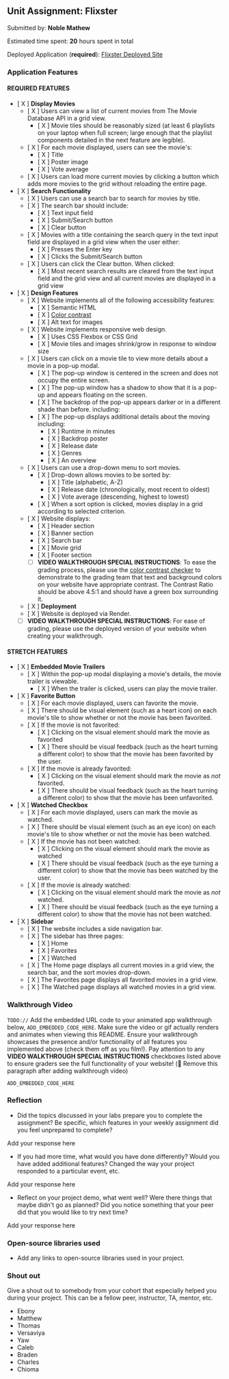 ## Unit Assignment: Flixster

Submitted by: **Noble Mathew**

Estimated time spent: **20** hours spent in total

Deployed Application (**required**): [Flixster Deployed Site](https://flixster-starter-9bvy.onrender.com/)

### Application Features

#### REQUIRED FEATURES

- [ X ] **Display Movies**
  - [ X ] Users can view a list of current movies from The Movie Database API in a grid view.
    - [ X ] Movie tiles should be reasonably sized (at least 6 playlists on your laptop when full screen; large enough that the playlist components detailed in the next feature are legible).
  - [ X ] For each movie displayed, users can see the movie's:
    - [ X ] Title
    - [ X ] Poster image
    - [ X ] Vote average
  - [ X ] Users can load more current movies by clicking a button which adds more movies to the grid without reloading the entire page. 
- [ X ] **Search Functionality**
  - [ X ] Users can use a search bar to search for movies by title.
  - [ X ] The search bar should include:
    - [ X ] Text input field
    - [ X ] Submit/Search button
    - [ X ] Clear button
  - [ X ] Movies with a title containing the search query in the text input field are displayed in a grid view when the user either:
    - [ X ] Presses the Enter key
    - [ X ] Clicks the Submit/Search button
  - [ X ] Users can click the Clear button. When clicked:
    - [ X ] Most recent search results are cleared from the text input field and the grid view and all current movies are displayed in a grid view
- [ X ] **Design Features**
  - [ X ] Website implements all of the following accessibility features:
    - [ X ] Semantic HTML
    - [ X ] [Color contrast](https://webaim.org/resources/contrastchecker/)
    - [ X ] Alt text for images 
  - [ X ] Website implements responsive web design.
    - [ X ] Uses CSS Flexbox or CSS Grid
    - [ X ] Movie tiles and images shrink/grow in response to window size
  - [ X ] Users can click on a movie tile to view more details about a movie in a pop-up modal.
    - [ X ] The pop-up window is centered in the screen and does not occupy the entire screen.
    - [ X ] The pop-up window has a shadow to show that it is a pop-up and appears floating on the screen.
    - [ X ] The backdrop of the pop-up appears darker or in a different shade than before. including:
    - [ X ] The pop-up displays additional details about the moving including:
      - [ X ] Runtime in minutes
      - [ X ] Backdrop poster
      - [ X ] Release date
      - [ X ] Genres
      - [ X ] An overview
  - [ X ] Users can use a drop-down menu to sort movies.
    - [ X ] Drop-down allows movies to be sorted by:
      - [ X ] Title (alphabetic, A-Z)
      - [ X ] Release date (chronologically, most recent to oldest)
      - [ X ] Vote average (descending, highest to lowest)
    - [ X ] When a sort option is clicked, movies display in a grid according to selected criterion.
  - [ X ] Website displays:
    - [ X ] Header section
    - [ X ] Banner section
    - [ X ] Search bar
    - [ X ] Movie grid
    - [ X ] Footer section
    - [ ] **VIDEO WALKTHROUGH SPECIAL INSTRUCTIONS**: To ease the grading process, please use the [color contrast checker](https://webaim.org/resources/contrastchecker/) to demonstrate to the grading team that text and background colors on your website have appropriate contrast. The Contrast Ratio should be above 4.5:1 and should have a green box surrounding it. 
  - [ X ] **Deployment**
  - [ X ] Website is deployed via Render.
  - [ ] **VIDEO WALKTHROUGH SPECIAL INSTRUCTIONS**: For ease of grading, please use the deployed version of your website when creating your walkthrough. 

#### STRETCH FEATURES


- [ X ] **Embedded Movie Trailers**
  - [ X ] Within the pop-up modal displaying a movie's details, the movie trailer is viewable.
    - [ X ] When the trailer is clicked, users can play the movie trailer.
- [ X ] **Favorite Button**
  - [ X ] For each movie displayed, users can favorite the movie.
  - [ X ] There should be visual element (such as a heart icon) on each movie's tile to show whether or not the movie has been favorited.
  - [ X ] If the movie is not favorited:
    - [ X ] Clicking on the visual element should mark the movie as favorited
    - [ X ] There should be visual feedback (such as the heart turning a different color) to show that the movie has been favorited by the user.
  - [ X ] If the movie is already favorited:
    - [ X ] Clicking on the visual element should mark the movie as *not* favorited.
    - [ X ] There should be visual feedback (such as the heart turning a different color) to show that the movie has been unfavorited. 
- [ X ] **Watched Checkbox**
  - [ X ] For each movie displayed, users can mark the movie as watched.
  - [ X ] There should be visual element (such as an eye icon) on each movie's tile to show whether or not the movie has been watched.
  - [ X ] If the movie has not been watched:
    - [ X ] Clicking on the visual element should mark the movie as watched
    - [ X ] There should be visual feedback (such as the eye turning a different color) to show that the movie has been watched by the user.
  - [ X ] If the movie is already watched:
    - [ X ] Clicking on the visual element should mark the movie as *not* watched.
    - [ X ] There should be visual feedback (such as the eye turning a different color) to show that the movie has not been watched.
- [ X ] **Sidebar**
  - [ X ] The website includes a side navigation bar.
  - [ X ] The sidebar has three pages:
    - [ X ] Home
    - [ X ] Favorites
    - [ X ] Watched
  - [ X ] The Home page displays all current movies in a grid view, the search bar, and the sort movies drop-down.
  - [ X ] The Favorites page displays all favorited movies in a grid view.
  - [ X ] The Watched page displays all watched movies in a grid view.

### Walkthrough Video

`TODO://` Add the embedded URL code to your animated app walkthrough below, `ADD_EMBEDDED_CODE_HERE`. Make sure the video or gif actually renders and animates when viewing this README. Ensure your walkthrough showcases the presence and/or functionality of all features you implemented above (check them off as you film!). Pay attention to any **VIDEO WALKTHROUGH SPECIAL INSTRUCTIONS** checkboxes listed above to ensure graders see the full functionality of your website! (🚫 Remove this paragraph after adding walkthrough video)

`ADD_EMBEDDED_CODE_HERE`

### Reflection

* Did the topics discussed in your labs prepare you to complete the assignment? Be specific, which features in your weekly assignment did you feel unprepared to complete?

Add your response here

* If you had more time, what would you have done differently? Would you have added additional features? Changed the way your project responded to a particular event, etc.
  
Add your response here

* Reflect on your project demo, what went well? Were there things that maybe didn't go as planned? Did you notice something that your peer did that you would like to try next time?

Add your response here

### Open-source libraries used

- Add any links to open-source libraries used in your project.

### Shout out

Give a shout out to somebody from your cohort that especially helped you during your project. This can be a fellow peer, instructor, TA, mentor, etc.

- Ebony
- Matthew
- Thomas
- Versaviya
- Yaw
- Caleb
- Braden
- Charles
- Chioma